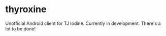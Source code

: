 thyroxine
=========

Unofficial Android client for TJ Iodine. Currently in development. There's a lot to be done!
